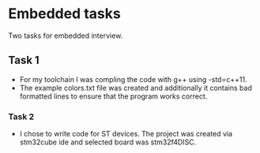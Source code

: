# Embedded tasks

Two tasks for embedded interview.

## Task 1

- For my toolchain I was compling the code with g++ using -std=c++11.
- The example colors.txt file was created and additionally it contains bad formatted lines to ensure that the program works correct.

### Task 2

- I chose to write code for ST devices. The project was created via stm32cube ide and selected board was stm32f4DISC.

